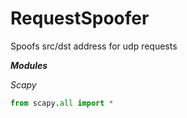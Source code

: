 # RequestSpoofer
Spoofs src/dst address for udp requests

**_Modules_**

_Scapy_
```py
from scapy.all import *
```
